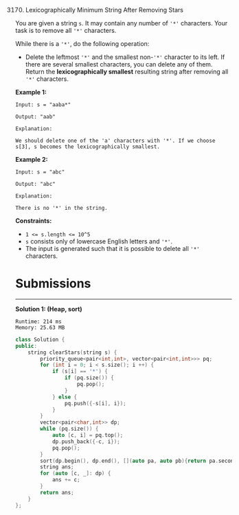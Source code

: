 3170. Lexicographically Minimum String After Removing Stars

You are given a string `s`. It may contain any number of `'*'` characters. Your task is to remove all `'*'` characters.

While there is a `'*'`, do the following operation:

* Delete the leftmost `'*'` and the smallest non-`'*'` character to its left. If there are several smallest characters, you can delete any of them.
Return the **lexicographically smallest** resulting string after removing all `'*'` characters.

 

**Example 1:**
```
Input: s = "aaba*"

Output: "aab"

Explanation:

We should delete one of the 'a' characters with '*'. If we choose s[3], s becomes the lexicographically smallest.
```

**Example 2:**
```
Input: s = "abc"

Output: "abc"

Explanation:

There is no '*' in the string.
```
 

**Constraints:**

* `1 <= s.length <= 10^5`
* `s` consists only of lowercase English letters and `'*'`.
* The input is generated such that it is possible to delete all `'*'` characters.

# Submissions
---
**Solution 1: (Heap, sort)**
```
Runtime: 214 ms
Memory: 25.63 MB
```
```c++
class Solution {
public:
    string clearStars(string s) {
        priority_queue<pair<int,int>, vector<pair<int,int>>> pq;
        for (int i = 0; i < s.size(); i ++) {
            if (s[i] == '*') {
                if (pq.size()) {
                    pq.pop();
                }
            } else {
                pq.push({-s[i], i});
            }
        }
        vector<pair<char,int>> dp;
        while (pq.size()) {
            auto [c, i] = pq.top();
            dp.push_back({-c, i});
            pq.pop();
        }
        sort(dp.begin(), dp.end(), [](auto pa, auto pb){return pa.second < pb.second;});
        string ans;
        for (auto [c, _]: dp) {
            ans += c;
        }
        return ans;
    }
};
```

